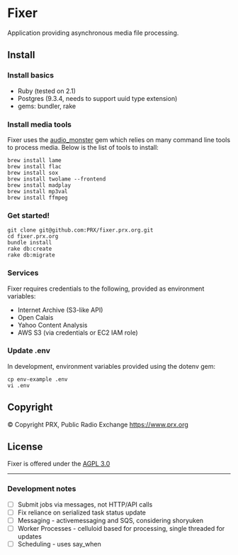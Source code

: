# Fixer

Application providing asynchronous media file processing.

## Install

### Install basics
* Ruby (tested on 2.1)
* Postgres (9.3.4, needs to support uuid type extension)
* gems: bundler, rake

### Install media tools
Fixer uses the [audio_monster](https://github.com/PRX/audio_monster) gem which relies on many command line tools to process media. Below is the list of tools to install:
```
brew install lame
brew install flac
brew install sox
brew install twolame --frontend
brew install madplay
brew install mp3val
brew install ffmpeg
```

### Get started!
```
git clone git@github.com:PRX/fixer.prx.org.git
cd fixer.prx.org
bundle install
rake db:create
rake db:migrate
```

### Services
Fixer requires credentials to the following, provided as environment variables:
* Internet Archive (S3-like API)
* Open Calais
* Yahoo Content Analysis
* AWS S3 (via credentials or EC2 IAM role)

### Update .env
In development, environment variables provided using the dotenv gem:
```
cp env-example .env
vi .env
```

## Copyright
&copy; Copyright PRX, Public Radio Exchange https://www.prx.org

## License
Fixer is offered under the [AGPL 3.0](http://opensource.org/licenses/AGPL-3.0)

---------------------------------------
### Development notes
- [ ] Submit jobs via messages, not HTTP/API calls
- [ ] Fix reliance on serialized task status update
- [ ] Messaging - activemessaging and SQS, considering shoryuken
- [ ] Worker Processes - celluloid based for processing, single threaded for updates
- [ ] Scheduling - uses say_when

